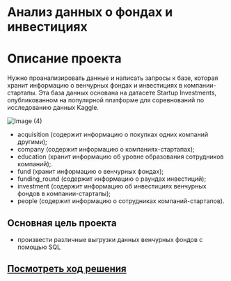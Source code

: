 # Анализ данных о фондах и инвестициях
# Описание проекта
Нужно проанализировать данные и написать запросы к базе, которая хранит информацию о венчурных фондах и инвестициях в компании-стартапы. Эта база данных основана на датасете Startup Investments, опубликованном на популярной платформе для соревнований по исследованию данных Kaggle.

![Image (4)](https://pictures.s3.yandex.net/resources/1_Baza_dannykh_1673427255.png)

- acquisition (cодержит информацию о покупках одних компаний другими);
- company (cодержит информацию о компаниях-стартапах);
- education (хранит информацию об уровне образования сотрудников компаний);.
- fund (хранит информацию о венчурных фондах);
- funding_round (содержит информацию о раундах инвестиций);
- investment (cодержит информацию об инвестициях венчурных фондов в компании-стартапы);
- people (cодержит информацию о сотрудниках компаний-стартапов).

## Основная цель проекта
 - произвести различные выгрузки данных венчурных фондов с помощью SQL

## [Посмотреть ход решения](https://github.com/AlexSidelnikov/Yandex-Practicum/blob/main/6.%20%D0%98%D1%81%D1%81%D0%BB%D0%B5%D0%B4%D0%BE%D0%B2%D0%B0%D0%BD%D0%B8%D0%B5%20%D0%B4%D0%B0%D0%BD%D0%BD%D1%8B%D1%85%20%D0%BE%D0%B1%20%D0%B8%D0%BD%D0%B2%D0%B5%D1%81%D1%82%D0%B8%D1%86%D0%B8%D0%B8%20%D0%B2%D0%B5%D0%BD%D1%87%D1%83%D1%80%D0%BD%D1%8B%D1%85%20%D1%84%D0%BE%D0%BD%D0%B4%D0%BE%D0%B2%20%D0%B2%20%D0%BA%D0%BE%D0%BC%D0%BF%D0%B0%D0%BD%D0%B8%D0%B8-%D1%81%D1%82%D0%B0%D1%80%D1%82%D0%B0%D0%BF%D1%8B/6.%20%D0%98%D1%81%D1%81%D0%BB%D0%B5%D0%B4%D0%BE%D0%B2%D0%B0%D0%BD%D0%B8%D0%B5%20%D0%B4%D0%B0%D0%BD%D0%BD%D1%8B%D1%85%20%D0%BE%D0%B1%20%D0%B8%D0%BD%D0%B2%D0%B5%D1%81%D1%82%D0%B8%D1%86%D0%B8%D0%B8%20%D0%B2%D0%B5%D0%BD%D1%87%D1%83%D1%80%D0%BD%D1%8B%D1%85%20%D1%84%D0%BE%D0%BD%D0%B4%D0%BE%D0%B2%20%D0%B2%20%D0%BA%D0%BE%D0%BC%D0%BF%D0%B0%D0%BD%D0%B8%D0%B8-%D1%81%D1%82%D0%B0%D1%80%D1%82%D0%B0%D0%BF%D1%8B%20(1).md)

